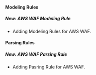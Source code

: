 
#### Modeling Rules

##### New: AWS WAF Modeling Rule

- Adding Modeling Rules for AWS WAF.

#### Parsing Rules

##### New: AWS WAF Parsing Rule

- Adding Pasring Rule for AWS WAF.